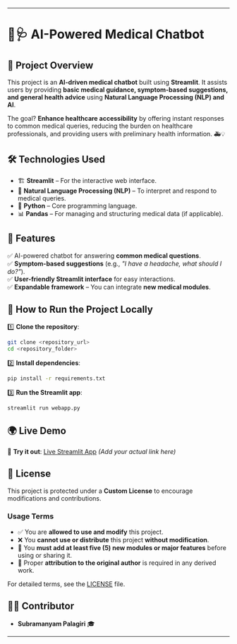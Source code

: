 
---


# 🤖🩺 AI-Powered Medical Chatbot  

## 📌 Project Overview  
This project is an **AI-driven medical chatbot** built using **Streamlit**. It assists users by providing **basic medical guidance, symptom-based suggestions, and general health advice** using **Natural Language Processing (NLP) and AI**.  

The goal? **Enhance healthcare accessibility** by offering instant responses to common medical queries, reducing the burden on healthcare professionals, and providing users with preliminary health information. 🚑💡  

## 🛠️ Technologies Used  
- 🏗️ **Streamlit** – For the interactive web interface.  
- 🧠 **Natural Language Processing (NLP)** – To interpret and respond to medical queries.  
- 🐍 **Python** – Core programming language.  
- 📊 **Pandas** – For managing and structuring medical data (if applicable).  

## 🚀 Features  
✅ AI-powered chatbot for answering **common medical questions**.  
✅ **Symptom-based suggestions** (e.g., _"I have a headache, what should I do?"_).  
✅ **User-friendly Streamlit interface** for easy interactions.  
✅ **Expandable framework** – You can integrate **new medical modules**.  

## 🔧 How to Run the Project Locally  
1️⃣ **Clone the repository**:  
   ```sh
   git clone <repository_url>
   cd <repository_folder>
   ```  
2️⃣ **Install dependencies**:  
   ```sh
   pip install -r requirements.txt
   ```  
3️⃣ **Run the Streamlit app**:  
   ```sh
   streamlit run webapp.py
   ```  

## 🌍 Live Demo  
🚀 **Try it out**: [Live Streamlit App](https://your-app-name.streamlit.app) _(Add your actual link here)_  

## 📜 License  
This project is protected under a **Custom License** to encourage modifications and contributions.  

### **Usage Terms**  
- ✅ You are **allowed to use and modify** this project.  
- ❌ You **cannot use or distribute** this project **without modification**.  
- 🔧 You **must add at least five (5) new modules or major features** before using or sharing it.  
- 📝 Proper **attribution to the original author** is required in any derived work.  

For detailed terms, see the [LICENSE](LICENSE) file.  

## 👨‍💻 Contributor  
- **Subramanyam Palagiri** 🎓  

---


```  
